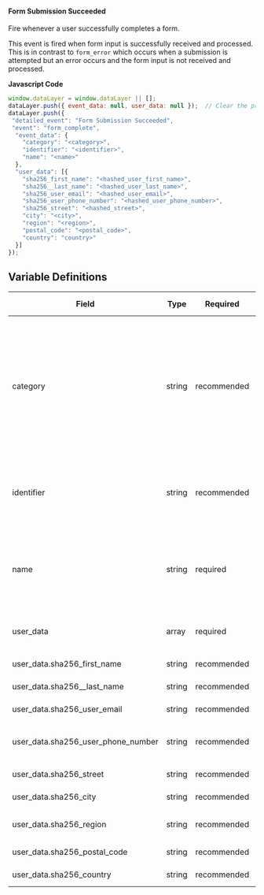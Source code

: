 #### Form Submission Succeeded

Fire whenever a user successfully completes a form.

This event is fired when form input is successfully received and processed. This is in contrast to `form_error` which occurs when a submission is attempted but an error occurs and the form input is not received and processed.

**Javascript Code**

```js
window.dataLayer = window.dataLayer || [];
dataLayer.push({ event_data: null, user_data: null });  // Clear the previous event_data object.
dataLayer.push({
 "detailed_event": "Form Submission Succeeded",
 "event": "form_complete",
  "event_data": {
    "category": "<category>",
    "identifier": "<identifier>",
    "name": "<name>"
  },
  "user_data": [{
    "sha256_first_name": "<hashed_user_first_name>",
    "sha256__last_name": "<hashed_user_last_name>",
    "sha256_user_email": "<hashed_user_email>",
    "sha256_user_phone_number": "<hashed_user_phone_number>",
    "sha256_street": "<hashed_street>",
    "city": "<city>",
    "region": "<region>",
    "postal_code": "<postal_code>",
    "country": "country>"
  }]
});

```

## Variable Definitions

|Field|Type|Required|Description|Example|Pattern|Min Length|Max Length|Minimum|Maximum|Multiple Of|
| --- | --- | --- | --- | --- | --- | --- | --- | --- | --- | --- |
|category|string|recommended|A human-readable identifier whose purpose will vary by event, but generally is used to group things (forms, links, videos) into loose associations based upon shared characteristics. If running low on custom dimensions, you may combine multiple categories together in this field, separated by greater than (>) or slash (/). See https://schema.org/category.|Job Application|||||||
|identifier|string|recommended|The form machine-readable name. This should be a unique value specific to this form, if one exists. If one does not exist, this can also be populated with the same value as the <name>.|form-12345|||||||
|name|string|required|The form human-readable name. This should be something that an analyst without a deep knowledge of the technical implementation of the site can easily identify the form with. It should be lowercase snake_case.|caregiver_1078_application|||||||
|user_data|array|required|An array containing user-provided data for enhanced conversions. Each object in the array represents a user.||||||||
|user_data.sha256_first_name|string|recommended|SHA-256 hashed value of the user's first name.||||||||
|user_data.sha256__last_name|string|recommended|SHA-256 hashed value of the user's last name.||||||||
|user_data.sha256_user_email|string|recommended|SHA-256 hashed value of the user's email address.||||||||
|user_data.sha256_user_phone_number|string|recommended|SHA-256 hashed value of the user's phone number (should be in E.164 format before hashing).||||||||
|user_data.sha256_street|string|recommended|SHA-256 hashed value of the user's street address.||||||||
|user_data.sha256_city|string|recommended|SHA-256 hashed value of the user's city.||||||||
|user_data.sha256_region|string|recommended|SHA-256 hashed value of the user's region (state or province).||||||||
|user_data.sha256_postal_code|string|recommended|SHA-256 hashed value of the user's postal code.||||||||
|user_data.sha256_country|string|recommended|SHA-256 hashed value of the user's country.|US|||||||

